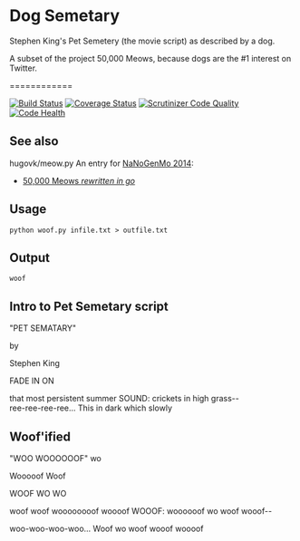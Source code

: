 # Dog Semetary

Stephen King's Pet Semetery (the movie script) as described by a dog.

A subset of the project 50,000 Meows, because dogs are the #1 interest on Twitter.

============

[![Build Status](https://travis-ci.org/asears/woof.py.svg?branch=master)](https://travis-ci.org/asears/woof.py)
[![Coverage Status](https://coveralls.io/repos/github/asears/woof.py/badge.svg?branch=master)](https://coveralls.io/github/asears/woof.py?branch=master)
[![Scrutinizer Code Quality](https://scrutinizer-ci.com/g/asears/woof.py/badges/quality-score.png?b=master)](https://scrutinizer-ci.com/g/asears/woof.py/?branch=master)
[![Code Health](https://landscape.io/github/asears/woof.py/master/landscape.svg)](https://landscape.io/github/asears/woof.py/master)



See also
--------

hugovk/meow.py
An entry for [NaNoGenMo 2014](https://github.com/dariusk/NaNoGenMo-2014/):
* [50,000 Meows *rewritten in go*](https://github.com/hungnq1989/meowify)


Usage
-----

    python woof.py infile.txt > outfile.txt

Output
------

    woof

## Intro to Pet Semetary script

 "PET SEMATARY"

by  

  Stephen King

FADE IN ON

that most persistent summer SOUND: crickets in high grass--  
ree-ree-ree-ree... This in dark which slowly  

## Woof'ified

 "WOO WOOOOOOF"
    wo  

  Wooooof Woof


WOOF WO WO


woof woof woooooooof woooof WOOOF: woooooof wo woof wooof--

woo-woo-woo-woo... Woof wo woof wooof woooof



